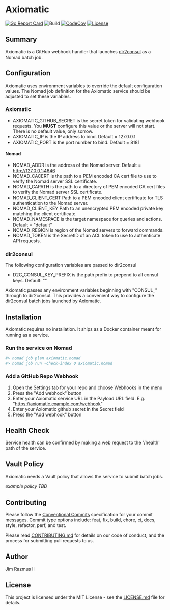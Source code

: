 # Axiomatic

[![Go Report Card](https://goreportcard.com/badge/github.com/code42/axiomatic)](https://goreportcard.com/report/github.com/code42/axiomatic)
![Build](https://github.com/code42/axiomatic/workflows/Go/badge.svg?branch=master)
[![CodeCov](https://codecov.io/gh/code42/axiomatic/branch/master/graph/badge.svg)](https://codecov.io/gh/code42/axiomatic)
[![License](http://img.shields.io/:license-mit-blue.svg?style=flat-square)](http://badges.mit-license.org)

## Summary

Axiomatic is a GitHub webhook handler that launches [dir2consul](https://github.com/code42/dir2consul) as a Nomad batch job.

## Configuration

Axiomatic uses environment variables to override the default configuration values. The Nomad job definition for the Axiomatic service should be adjusted to set these variables.

### Axiomatic

* AXIOMATIC_GITHUB_SECRET is the secret token for validating webhook requests. You **MUST** configure this value or the server will not start. There is no default value, only sorrow.
* AXIOMATIC_IP is the IP address to bind. Default = 127.0.0.1
* AXIOMATIC_PORT is the port number to bind. Default = 8181

#### Nomad

* NOMAD_ADDR is the address of the Nomad server. Default = http://127.0.0.1:4646
* NOMAD_CACERT is the path to a PEM encoded CA cert file to use to verify the Nomad server SSL certificate.
* NOMAD_CAPATH is the path to a directory of PEM encoded CA cert files to verify the Nomad server SSL certificate.
* NOMAD_CLIENT_CERT Path to a PEM encoded client certificate for TLS authentication to the Nomad server.
* NOMAD_CLIENT_KEY Path to an unencrypted PEM encoded private key matching the client certificate.
* NOMAD_NAMESPACE is the target namespace for queries and actions. Default = "default"
* NOMAD_REGION is region of the Nomad servers to forward commands.
* NOMAD_TOKEN is the SecretID of an ACL token to use to authenticate API requests.

### dir2consul

The following configuration variables are passed to dir2consul

* D2C_CONSUL_KEY_PREFIX is the path prefix to prepend to all consul keys. Default: ""

Axiomatic passes any environment variables beginning with "CONSUL_" through to dir2consul. This provides a convenient way to configure the dir2consul batch jobs launched by Axiomatic.

## Installation

Axiomatic requires no installation. It ships as a Docker container meant for running as a service.

### Run the service on Nomad

```bash
#> nomad job plan axiomatic.nomad
#> nomad job run -check-index 0 axiomatic.nomad
```

### Add a GitHub Repo Webhook

1. Open the Settings tab for your repo and choose Webhooks in the menu
1. Press the "Add webhook" button
1. Enter your Axiomatic service URL in the Payload URL field. E.g. "https://axiomatic.example.com/webhook"
1. Enter your Axiomatic github secret in the Secret field
1. Press the "Add webhook" button

## Health Check

Service health can be confirmed by making a web request to the '/health' path of the service.

## Vault Policy

Axiomatic needs a Vault policy that allows the service to submit batch jobs.

*example policy TBD*

## Contributing

Please follow the [Conventional Commits](https://www.conventionalcommits.org/en/v1.0.0/) specification for your commit messages. Commit type options include: feat, fix, build, chore, ci, docs, style, refactor, perf, and test.

Please read [CONTRIBUTING.md](CONTRIBUTING.md) for details on our code of conduct, and the process for submitting pull requests to us.

## Author

Jim Razmus II

## License

This project is licensed under the MIT License - see the [LICENSE.md](LICENSE.md) file for details.

